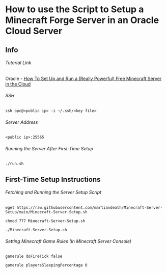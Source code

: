 # How to use the Script to Setup a Minecraft Forge Server in an Oracle Cloud Server

## Info

###### Tutorial Link
Oracle - [How To Set Up and Run a (Really Powerful) Free Minecraft Server in the Cloud](https://blogs.oracle.com/developers/post/how-to-set-up-and-run-a-really-powerful-free-minecraft-server-in-the-cloud)

###### SSH

```shell
ssh opc@<public ip> -i ~/.ssh/<key file>
```

###### Server Address

```shell
<public ip>:25565
```

###### Running the Server After First-Time Setup

```shell
./run.sh
```

## First-Time Setup Instructions

###### Fetching and Running the Server Setup Script

```shell
wget https://raw.githubusercontent.com/martiandeath/Minecraft-Server-Setup/main/Minecraft-Server-Setup.sh
```
```shell
chmod 777 Minecraft-Server-Setup.sh
```
```shell
./Minecraft-Server-Setup.sh
```

###### Setting Minecraft Game Rules (In Minecraft Server Console)

```
gamerule doFireTick false
```
```
gamerule playersSleepingPercentage 0
```
